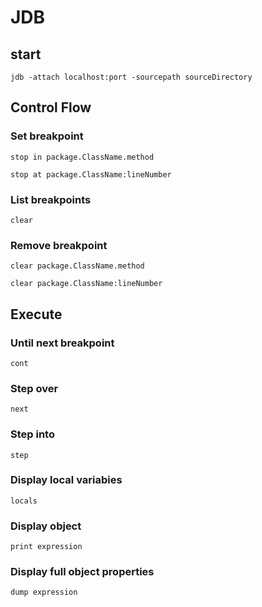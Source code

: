 # JDB

## start
```
jdb -attach localhost:port -sourcepath sourceDirectory 
```

## Control Flow
### Set breakpoint
```
stop in package.ClassName.method
```
```
stop at package.ClassName:lineNumber
```
### List breakpoints
```
clear
```
### Remove breakpoint
```
clear package.ClassName.method
```
```
clear package.ClassName:lineNumber
```

## Execute
### Until next breakpoint
```
cont
```
### Step over
```
next
```
### Step into
```
step
```


### Display local variabies
```
locals
```

### Display object
```
print expression
```
### Display full object properties
```
dump expression
```
